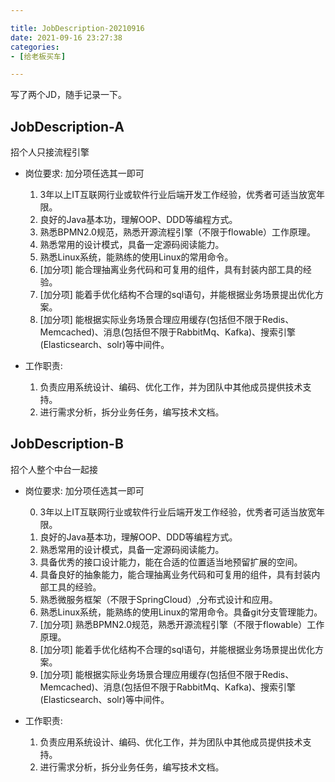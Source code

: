 ```yaml
---

title: JobDescription-20210916
date: 2021-09-16 23:27:38
categories:
- [给老板买车]

---
```

写了两个JD，随手记录一下。
<!--more-->

## JobDescription-A

招个人只接流程引擎

- 岗位要求: 加分项任选其一即可

  1. 3年以上IT互联网行业或软件行业后端开发工作经验，优秀者可适当放宽年限。
  2. 良好的Java基本功，理解OOP、DDD等编程方式。
  3. 熟悉BPMN2.0规范，熟悉开源流程引擎（不限于flowable）工作原理。
  4. 熟悉常用的设计模式，具备一定源码阅读能力。
  5. 熟悉Linux系统，能熟练的使用Linux的常用命令。
  6. [加分项] 能合理抽离业务代码和可复用的组件，具有封装内部工具的经验。
  7. [加分项] 能着手优化结构不合理的sql语句，并能根据业务场景提出优化方案。
  8. [加分项] 能根据实际业务场景合理应用缓存(包括但不限于Redis、Memcached)、消息(包括但不限于RabbitMq、Kafka)、搜索引擎(Elasticsearch、solr)等中间件。

- 工作职责:

  1. 负责应用系统设计、编码、优化工作，并为团队中其他成员提供技术支持。
  2. 进行需求分析，拆分业务任务，编写技术文档。

## JobDescription-B

招个人整个中台一起接

- 岗位要求: 加分项任选其一即可

  0. 3年以上IT互联网行业或软件行业后端开发工作经验，优秀者可适当放宽年限。
  1. 良好的Java基本功，理解OOP、DDD等编程方式。
  2. 熟悉常用的设计模式，具备一定源码阅读能力。
  3. 具备优秀的接口设计能力，能在合适的位置适当地预留扩展的空间。
  4. 具备良好的抽象能力，能合理抽离业务代码和可复用的组件，具有封装内部工具的经验。
  5. 熟悉微服务框架（不限于SpringCloud）,分布式设计和应用。
  6. 熟悉Linux系统，能熟练的使用Linux的常用命令。具备git分支管理能力。
  7. [加分项] 熟悉BPMN2.0规范，熟悉开源流程引擎（不限于flowable）工作原理。
  8. [加分项] 能着手优化结构不合理的sql语句，并能根据业务场景提出优化方案。
  9. [加分项] 能根据实际业务场景合理应用缓存(包括但不限于Redis、Memcached)、消息(包括但不限于RabbitMq、Kafka)、搜索引擎(Elasticsearch、solr)等中间件。

- 工作职责:

  1. 负责应用系统设计、编码、优化工作，并为团队中其他成员提供技术支持。
  2. 进行需求分析，拆分业务任务，编写技术文档。
